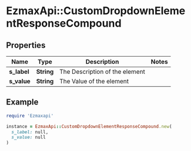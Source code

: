 # EzmaxApi::CustomDropdownElementResponseCompound

## Properties

| Name | Type | Description | Notes |
| ---- | ---- | ----------- | ----- |
| **s_label** | **String** | The Description of the element |  |
| **s_value** | **String** | The Value of the element |  |

## Example

```ruby
require 'Ezmaxapi'

instance = EzmaxApi::CustomDropdownElementResponseCompound.new(
  s_label: null,
  s_value: null
)
```

